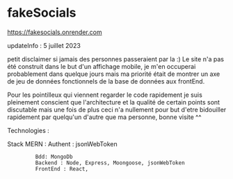 # fakeSocials

https://fakesocials.onrender.com

updateInfo : 5 juillet 2023

petit disclaimer si jamais des personnes passeraient par la :)
Le site n'a pas été construit dans le but d'un affichage mobile, je m'en occuperai probablement 
dans quelque jours mais ma priorité était de montrer un axe de jeu de données fonctionnels de la base de données aux frontEnd.

Pour les pointilleux qui viennent regarder le code rapidement je suis pleinement conscient que l'architecture et la 
qualité de certain points sont discutable mais une fois de plus ceci n'a nullement pour but d'etre bidouiller rapidement par 
quelqu'un d'autre que ma personne, bonne visite ^^

Technologies : 

Stack MERN : Authent : jsonWebToken

             Bdd: MongoDb 
             Backend : Node, Express, Moongoose, jsonWebToken
             FrontEnd : React, 
